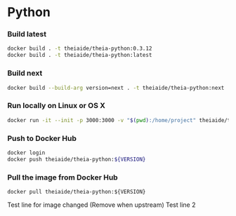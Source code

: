 # Python

### Build latest

```bash
docker build . -t theiaide/theia-python:0.3.12
docker build . -t theiaide/theia-python:latest
```

### Build next

```bash
docker build --build-arg version=next . -t theiaide/theia-python:next
```

### Run locally on Linux or OS X

```bash
docker run -it --init -p 3000:3000 -v "$(pwd):/home/project" theiaide/theia-python:latest
```

### Push to Docker Hub

```bash
docker login
docker push theiaide/theia-python:${VERSION}
```

### Pull the image from Docker Hub

```
docker pull theiaide/theia-python:${VERSION}
```

Test line for image changed (Remove when upstream)
Test line 2 
